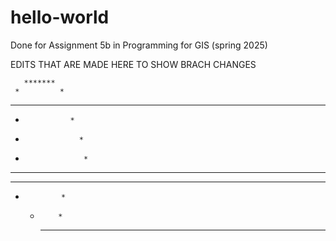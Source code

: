 # hello-world
Done for Assignment 5b in Programming for GIS (spring 2025)




EDITS THAT ARE MADE HERE TO SHOW BRACH CHANGES

       *******       
     *         *     
   *   *     *   *   
  *               *  
 *                 * 
 *                  * 
 *    *       *    * 
  *      ***      *  
   *             *   
     *         *     
        *****       
